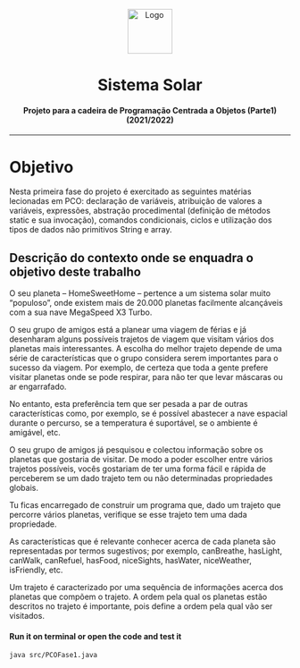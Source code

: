 <p align="center">
    <img src="https://img2.gratispng.com/20180330/peq/kisspng-earth-the-nine-planets-solar-system-saturn-solar-5abe6a3daf2807.3830017515224284777175.jpg" alt="Logo" width="80" height="80">
</p>

# <h1 align="center">Sistema Solar</h1>
<h4 align="center">Projeto para a cadeira de Programação Centrada a Objetos (Parte1) (2021/2022)</h4>

<hr>

# Objetivo
Nesta	primeira	fase	do	projeto é exercitado	as	seguintes	matérias	lecionadas	em	PCO:	 declaração	 de	 variáveis,	 atribuição	 de valores	 a	 variáveis,	 expressões,	abstração	procedimental	(definição	de	métodos static e	sua	invocação),	comandos	condicionais, ciclos e utilização	dos tipos de	dados	não	primitivos	String e array.

## Descrição	do	contexto	onde	se	enquadra	o	objetivo	deste	trabalho 
O	seu planeta – HomeSweetHome – pertence	a	um	sistema	solar	muito	“populoso”,	onde	 existem	 mais	 de	 20.000	 planetas	 facilmente alcançáveis	 com	 a	 sua	 nave	MegaSpeed	X3	Turbo. <br>

O	seu	grupo	de	amigos	está	a	planear	uma	viagem	de	férias	e	já	desenharam	alguns	possíveis	trajetos	de	viagem	que	visitam	vários	dos	planetas	mais	interessantes.	A	 escolha	do	melhor	 trajeto	depende	de	uma	série	de	características	que	o	grupo	considera	serem	importantes	para o	sucesso	da	viagem.	Por	exemplo,	de	certeza	que	toda	a	gente	prefere	visitar	planetas	onde	se	pode	respirar,	para	não	ter	que	levar	máscaras	ou	ar	engarrafado.	<br>

No entanto,	esta	preferência	tem	que	ser	pesada	a	par	de	outras	características	como,	por	exemplo,	se	é	possível	abastecer	a	nave	espacial durante	o	percurso,	se	a	temperatura	é	suportável,	se	o	ambiente	é	amigável,	etc. <br>

O	seu	grupo	de	amigos	já	pesquisou	e	colectou	informação	sobre	os	planetas	que	gostaria	de	visitar.	De	modo	a	poder escolher	entre	vários trajetos	possíveis,	vocês	gostariam	de	ter	uma	forma	fácil	e	rápida	de	perceberem	se	um	dado	trajeto	tem	ou	não	determinadas	propriedades	globais. <br>

Tu ficas encarregado	 de	 construir	 um	 programa  que,  dado	 um	trajeto que	percorre	vários	planetas,	verifique	se	esse	trajeto tem	uma	dada	propriedade. <br>

As	 características que	 é	 relevante	 conhecer	 acerca	 de	 cada	 planeta	 são	representadas	 por	 termos sugestivos;	 por	 exemplo,	 canBreathe,	 hasLight,	canWalk,	canRefuel,	hasFood,	niceSights,	hasWater,	niceWeather,	isFriendly,	etc.<br>

Um	 trajeto é	 caracterizado	 por uma	 sequência	 de	 informações acerca	 dos planetas que	compõem	o	trajeto.	A	ordem	pela	qual os	planetas	estão	descritos	no	 trajeto	é	importante,	pois	define	a	ordem	pela	qual	vão	ser	visitados.

#### **Run it on terminal or open the code and test it** 
```bash
java src/PCOFase1.java
```


